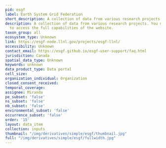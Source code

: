 ```yaml
---
pid: esgf
label: Earth System Grid Federation
short_description: A collection of data from various research projects.
description: A collection of data from various research projects. You must log in
  to access the full capabilities of the website.
taxon_group: all
ecosystem_type: Unknown
link: https://esgf-node.llnl.gov/projects/esgf-llnl/
accessibility: Unknown
contact_email: https://esgf.github.io/esgf-user-support/faq.html
jurisdiction: Canada
spatial_data_type: Unknown
keywords: unknown
data_product_type: Data portal
cell_size: 
organization_individual: Organization
closed_consent_received: 
temporal_coverage: 
assignee: Miranda
pe_subset: 'false'
ns_subset: 'false'
nb_subset: 'false'
environmental_subset: 'false'
occurrence_subset: 'false'
order: '15'
layout: data_item
collection: inputs
thumbnail: "/img/derivatives/simple/esgf/thumbnail.jpg"
full: "/img/derivatives/simple/esgf/fullwidth.jpg"
---
```

